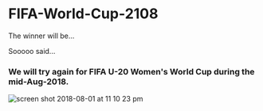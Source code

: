 # FIFA-World-Cup-2108
The winner will be...


Sooooo said...


### We will try again for FIFA U-20 Women's World Cup during the mid-Aug-2018.


![screen shot 2018-08-01 at 11 10 23 pm](https://user-images.githubusercontent.com/39840213/43560406-4033f3a6-95e0-11e8-89fb-3bdfca947767.png)
